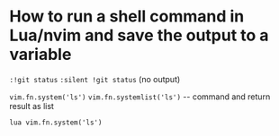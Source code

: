# How to run a shell command in Lua/nvim and save the output to a variable

`:!git status`
`:silent !git status` (no output)

`vim.fn.system('ls')`
`vim.fn.systemlist('ls')` -- command and return result as list

`lua vim.fn.system('ls')`
